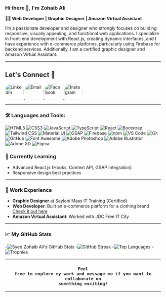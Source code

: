 ### Hi there 👋, I'm Zohaib Ali

👨‍💻 **Web Developer | Graphic Designer | Amazon Virtual Assistant**

I’m a passionate developer and designer who strongly focuses on building responsive, visually appealing, and functional web applications. I specialize in front-end development with React.js, creating dynamic interfaces, and I have experience with e-commerce platforms, particularly using Firebase for backend services. Additionally, I am a certified graphic designer and Amazon Virtual Assistant.

---
## Let's Connect 🤝 
<p display="flex" justify-content="center" self-align="center">

<a href="https://www.linkedin.com/in/syed-zohaib-ali-kazmi-6b3301247/" target="_blank">
  <img src="https://img.shields.io/badge/-0077B5?logo=linkedin&logoColor=white&style=flat" alt="LinkedIn" width="60" height="50" style="border-radius: 20px;">
</a>
<a href="mailto:your-email@example.com" target="_blank">
  <img src="https://img.shields.io/badge/-D14836?logo=gmail&logoColor=white&style=flat" alt="Email" width="60" height="50" style="border-radius: 20px;">
</a>
<a href="(https://www.facebook.com/syed.zohaibalikazmi.9?mibextid=ZbWKwL)" target="_blank">
  <img src="https://img.shields.io/badge/-1877F2?logo=facebook&logoColor=white&style=flat" alt="Facebook" width="60" height="50" style="border-radius: 20px;">
</a>
<a href="https://www.instagram.com/syedzohaibalikazmi?igsh=aGFlaW1zdnJ1cnY2" target="_blank">
  <img src="![image](https://github.com/user-attachments/assets/1acc1dbe-d48e-4e3e-955a-d8ba8be1db4d)
" alt="Instagram" width="60" height="50" style="border-radius: 20px;">
</a>
</p>

---
### 🛠️ Languages and Tools:

![HTML5](https://img.shields.io/badge/HTML5-E34F26?logo=html5&logoColor=white&style=flat-square)
![CSS3](https://img.shields.io/badge/CSS3-1572B6?logo=css3&logoColor=white&style=flat-square)
![JavaScript](https://img.shields.io/badge/JavaScript-F7DF1E?logo=javascript&logoColor=black&style=flat-square)
![TypeScript](https://img.shields.io/badge/TypeScript-3178C6?logo=typescript&logoColor=white&style=flat-square)
![React](https://img.shields.io/badge/React-61DAFB?logo=react&logoColor=black&style=flat-square)
![Bootstrap](https://img.shields.io/badge/Bootstrap-563D7C?logo=bootstrap&logoColor=white&style=flat-square)
![Tailwind CSS](https://img.shields.io/badge/TailwindCSS-38B2AC?logo=tailwind-css&logoColor=white&style=flat-square)
![Material UI](https://img.shields.io/badge/Material_UI-0081CB?logo=material-ui&logoColor=white&style=flat-square)
![GSAP](https://img.shields.io/badge/GSAP-88CE02?logo=greensock&logoColor=white&style=flat-square)
![Firebase](https://img.shields.io/badge/Firebase-FFCA28?logo=firebase&logoColor=black&style=flat-square)
![npm](https://img.shields.io/badge/npm-CB3837?logo=npm&logoColor=white&style=flat-square)
![VS Code](https://img.shields.io/badge/VS_Code-007ACC?logo=visual-studio-code&logoColor=white&style=flat-square)
![Git](https://img.shields.io/badge/Git-F05032?logo=git&logoColor=white&style=flat-square)
![GitHub](https://img.shields.io/badge/GitHub-181717?logo=github&logoColor=white&style=flat-square)
![Font Awesome](https://img.shields.io/badge/Font_Awesome-339AF0?logo=font-awesome&logoColor=white&style=flat-square)
![Adobe Photoshop](https://img.shields.io/badge/Photoshop-31A8FF?logo=adobe-photoshop&logoColor=white&style=flat-square)
![Adobe Illustrator](https://img.shields.io/badge/Illustrator-FF9A00?logo=adobe-illustrator&logoColor=white&style=flat-square)
![Adobe XD](https://img.shields.io/badge/Adobe_XD-FF61F6?logo=adobe-xd&logoColor=white&style=flat-square)
![Figma](https://img.shields.io/badge/Figma-F24E1E?logo=figma&logoColor=white&style=flat-square)


### 🌱 **Currently Learning**

- Advanced React.js (Hooks, Context API, GSAP integration)
- Responsive design best practices

---

### 💼 **Work Experience**

- **Graphic Designer** at Saylani Mass IT Training (Certified)
- **Web Developer**: Built an e-commerce platform for a clothing brand [Check it out here](https://sell-product-online.netlify.app/)
- **Amazon Virtual Assistant**: Worked with JDC Free IT City

---

### 📈 My GitHub Stats

-![Syed Zohaib Ali's GitHub Stats](https://github-readme-stats.vercel.app/api?username=SyedZohaibAliKazmi&show_icons=true&hide_title=true&count_private=true&hide=prs&theme=radical)
-![GitHub Streak](https://github-readme-streak-stats.herokuapp.com/?user=SyedZohaibAliKazmi&theme=radical)
-![Top Languages](https://github-readme-stats.vercel.app/api/top-langs/?username=SyedZohaibAliKazmi&layout=compact&theme=radical)
-![Trophies](https://github-profile-trophy.vercel.app/?username=SyedZohaibAliKazmi&theme=darkhub&no-frame=true&margin-w=10&margin-h=10)

---

### <p align="center"><strong><code>Feel free to explore my work and message me if you want to collaborate on something exciting!</code></strong></p>


---
